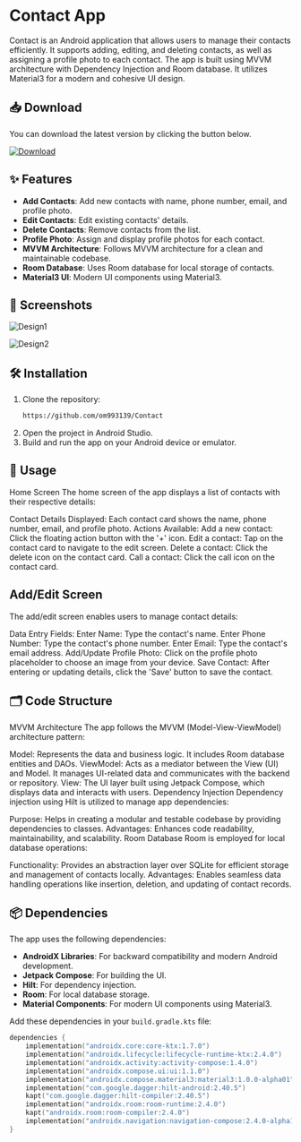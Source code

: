 # Contact  App

Contact is an Android application that allows users to manage their contacts efficiently. It supports adding, editing, and deleting contacts, as well as assigning a profile photo to each contact. The app is built using MVVM architecture with Dependency Injection and Room database. It utilizes Material3 for a modern and cohesive UI design.

## 📥 Download

You can download the latest version by clicking the button below.

[![Download](https://img.shields.io/badge/Download-Latest-blue)](#)



## ✨ Features

- **Add Contacts**: Add new contacts with name, phone number, email, and profile photo.
- **Edit Contacts**: Edit existing contacts' details.
- **Delete Contacts**: Remove contacts from the list.
- **Profile Photo**: Assign and display profile photos for each contact.
- **MVVM Architecture**: Follows MVVM architecture for a clean and maintainable codebase.
- **Room Database**: Uses Room database for local storage of contacts.
- **Material3 UI**: Modern UI components using Material3.

## 📸 Screenshots

<!-- Add your screenshots here -->
![Design1](https://github.com/user-attachments/assets/83b76f15-7997-414e-9d8c-40490f7bb90c)



![Design2](https://github.com/user-attachments/assets/ba858675-a4da-47fd-8fc9-52b97f203bad)


## 🛠 Installation

1. Clone the repository:
    ```sh
    https://github.com/om993139/Contact
    ```
2. Open the project in Android Studio.
3. Build and run the app on your Android device or emulator.






## 🚀 Usage

Home Screen
The home screen of the app displays a list of contacts with their respective details:

Contact Details Displayed: Each contact card shows the name, phone number, email, and profile photo.
Actions Available:
Add a new contact: Click the floating action button with the '+' icon.
Edit a contact: Tap on the contact card to navigate to the edit screen.
Delete a contact: Click the delete icon on the contact card.
Call a contact: Click the call icon on the contact card.






## Add/Edit Screen
The add/edit screen enables users to manage contact details:

Data Entry Fields:
Enter Name: Type the contact's name.
Enter Phone Number: Type the contact's phone number.
Enter Email: Type the contact's email address.
Add/Update Profile Photo: Click on the profile photo placeholder to choose an image from your device.
Save Contact: After entering or updating details, click the 'Save' button to save the contact.






## 🗂 Code Structure
MVVM Architecture
The app follows the MVVM (Model-View-ViewModel) architecture pattern:

Model: Represents the data and business logic. It includes Room database entities and DAOs.
ViewModel: Acts as a mediator between the View (UI) and Model. It manages UI-related data and communicates with the backend or repository.
View: The UI layer built using Jetpack Compose, which displays data and interacts with users.
Dependency Injection
Dependency injection using Hilt is utilized to manage app dependencies:

Purpose: Helps in creating a modular and testable codebase by providing dependencies to classes.
Advantages: Enhances code readability, maintainability, and scalability.
Room Database
Room is employed for local database operations:

Functionality: Provides an abstraction layer over SQLite for efficient storage and management of contacts locally.
Advantages: Enables seamless data handling operations like insertion, deletion, and updating of contact records.





## 📦 Dependencies

The app uses the following dependencies:

- **AndroidX Libraries**: For backward compatibility and modern Android development.
- **Jetpack Compose**: For building the UI.
- **Hilt**: For dependency injection.
- **Room**: For local database storage.
- **Material Components**: For modern UI components using Material3.

Add these dependencies in your `build.gradle.kts` file:
```kotlin
dependencies {
    implementation("androidx.core:core-ktx:1.7.0")
    implementation("androidx.lifecycle:lifecycle-runtime-ktx:2.4.0")
    implementation("androidx.activity:activity-compose:1.4.0")
    implementation("androidx.compose.ui:ui:1.1.0")
    implementation("androidx.compose.material3:material3:1.0.0-alpha01")
    implementation("com.google.dagger:hilt-android:2.40.5")
    kapt("com.google.dagger:hilt-compiler:2.40.5")
    implementation("androidx.room:room-runtime:2.4.0")
    kapt("androidx.room:room-compiler:2.4.0")
    implementation("androidx.navigation:navigation-compose:2.4.0-alpha10")
}


